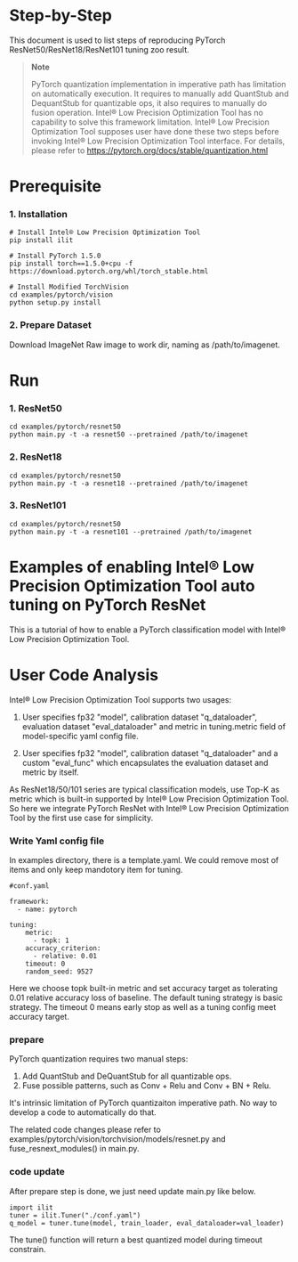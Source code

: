 Step-by-Step
============

This document is used to list steps of reproducing PyTorch ResNet50/ResNet18/ResNet101 tuning zoo result.

> **Note**
>
> PyTorch quantization implementation in imperative path has limitation on automatically execution.
> It requires to manually add QuantStub and DequantStub for quantizable ops, it also requires to manually do fusion operation.
> Intel® Low Precision Optimization Tool has no capability to solve this framework limitation. Intel® Low Precision Optimization Tool supposes user have done these two steps before invoking Intel® Low Precision Optimization Tool interface.
> For details, please refer to https://pytorch.org/docs/stable/quantization.html

# Prerequisite

### 1. Installation

  ```Shell
  # Install Intel® Low Precision Optimization Tool
  pip install ilit

  # Install PyTorch 1.5.0
  pip install torch==1.5.0+cpu -f https://download.pytorch.org/whl/torch_stable.html
  
  # Install Modified TorchVision
  cd examples/pytorch/vision
  python setup.py install
  ```

### 2. Prepare Dataset

  Download ImageNet Raw image to work dir, naming as /path/to/imagenet.


# Run

### 1. ResNet50

  ```Shell
  cd examples/pytorch/resnet50
  python main.py -t -a resnet50 --pretrained /path/to/imagenet
  ```

### 2. ResNet18

  ```Shell
  cd examples/pytorch/resnet50
  python main.py -t -a resnet18 --pretrained /path/to/imagenet
  ```

### 3. ResNet101

  ```Shell
  cd examples/pytorch/resnet50
  python main.py -t -a resnet101 --pretrained /path/to/imagenet
  ```

Examples of enabling Intel® Low Precision Optimization Tool auto tuning on PyTorch ResNet
=======================================================

This is a tutorial of how to enable a PyTorch classification model with Intel® Low Precision Optimization Tool.

# User Code Analysis

Intel® Low Precision Optimization Tool supports two usages:

1. User specifies fp32 "model", calibration dataset "q_dataloader", evaluation dataset "eval_dataloader" and metric in tuning.metric field of model-specific yaml config file.

2. User specifies fp32 "model", calibration dataset "q_dataloader" and a custom "eval_func" which encapsulates the evaluation dataset and metric by itself.

As ResNet18/50/101 series are typical classification models, use Top-K as metric which is built-in supported by Intel® Low Precision Optimization Tool. So here we integrate PyTorch ResNet with Intel® Low Precision Optimization Tool by the first use case for simplicity.

### Write Yaml config file

In examples directory, there is a template.yaml. We could remove most of items and only keep mandotory item for tuning. 


```
#conf.yaml

framework:
  - name: pytorch

tuning:
    metric:
      - topk: 1
    accuracy_criterion:
      - relative: 0.01
    timeout: 0
    random_seed: 9527
```

Here we choose topk built-in metric and set accuracy target as tolerating 0.01 relative accuracy loss of baseline. The default tuning strategy is basic strategy. The timeout 0 means early stop as well as a tuning config meet accuracy target.

### prepare

PyTorch quantization requires two manual steps:

1. Add QuantStub and DeQuantStub for all quantizable ops.
2. Fuse possible patterns, such as Conv + Relu and Conv + BN + Relu.

It's intrinsic limitation of PyTorch quantizaiton imperative path. No way to develop a code to automatically do that.

The related code changes please refer to examples/pytorch/vision/torchvision/models/resnet.py and fuse_resnext_modules() in main.py.

### code update

After prepare step is done, we just need update main.py like below.

```
import ilit
tuner = ilit.Tuner("./conf.yaml")
q_model = tuner.tune(model, train_loader, eval_dataloader=val_loader)
```

The tune() function will return a best quantized model during timeout constrain.
